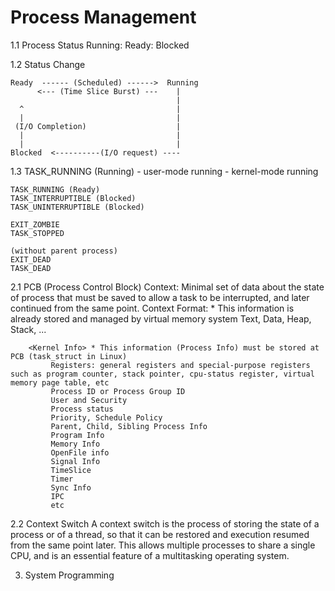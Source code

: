 # Process Management
1.1 Process Status
    Running:
    Ready:
    Blocked

1.2 Status Change

    Ready  ------ (Scheduled) ------>  Running
          <--- (Time Slice Burst) ---    |
                                         |
      ^                                  |
      |                                  |
     (I/O Completion)                    |
      |                                  |
      |                                  |
    Blocked  <----------(I/O request) ----   
    
    
  1.3
    TASK_RUNNING (Running)
        - user-mode running
        - kernel-mode running
    
    TASK_RUNNING (Ready)
    TASK_INTERRUPTIBLE (Blocked)
    TASK_UNINTERRUPTIBLE (Blocked)
    
    EXIT_ZOMBIE
    TASK_STOPPED
    
    (without parent process)
    EXIT_DEAD
    TASK_DEAD

2.1 PCB (Process Control Block)
    Context: Minimal set of data about the state of process that must be saved to allow a task to be interrupted, and later continued from the same point.
    Context Format:
        <Basic Info> * This information is already stored and managed by virtual memory system
             Text, Data, Heap, Stack, ...

        <Kernel Info> * This information (Process Info) must be stored at PCB (task_struct in Linux)
             Registers: general registers and special-purpose registers such as program counter, stack pointer, cpu-status register, virtual memory page table, etc 
             Process ID or Process Group ID
             User and Security
             Process status
             Priority, Schedule Policy
             Parent, Child, Sibling Process Info
             Program Info
             Memory Info
             OpenFile info
             Signal Info
             TimeSlice
             Timer
             Sync Info
             IPC
             etc
        
2.2 Context Switch
    A context switch is the process of storing the state of a process or of a thread,
    so that it can be restored and execution resumed from the same point later.
    This allows multiple processes to share a single CPU, and is an essential feature of a multitasking operating system.




3. System Programming

